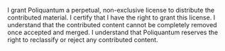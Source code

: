 I grant Poliquantum a perpetual, non-exclusive license to distribute the contributed material.
I certify that I have the right to grant this license.
I understand that the contributed content cannot be completely removed once accepted and merged.
I understand that Poliquantum reserves the right to reclassify or reject any contributed content.
